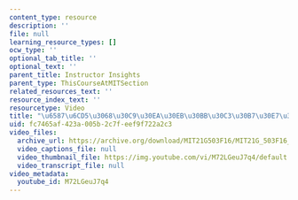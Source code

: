 ```yaml
---
content_type: resource
description: ''
file: null
learning_resource_types: []
ocw_type: ''
optional_tab_title: ''
optional_text: ''
parent_title: Instructor Insights
parent_type: ThisCourseAtMITSection
related_resources_text: ''
resource_index_text: ''
resourcetype: Video
title: "\u6587\u6CD5\u3068\u30C9\u30EA\u30EB\u30BB\u30C3\u30B7\u30E7\u30F3"
uid: fc7465af-423a-005b-2c7f-eef9f722a2c3
video_files:
  archive_url: https://archive.org/download/MIT21G503F16/MIT21G_503F16_track04_ja_300k.mp4
  video_captions_file: null
  video_thumbnail_file: https://img.youtube.com/vi/M72LGeuJ7q4/default.jpg
  video_transcript_file: null
video_metadata:
  youtube_id: M72LGeuJ7q4
---
```

